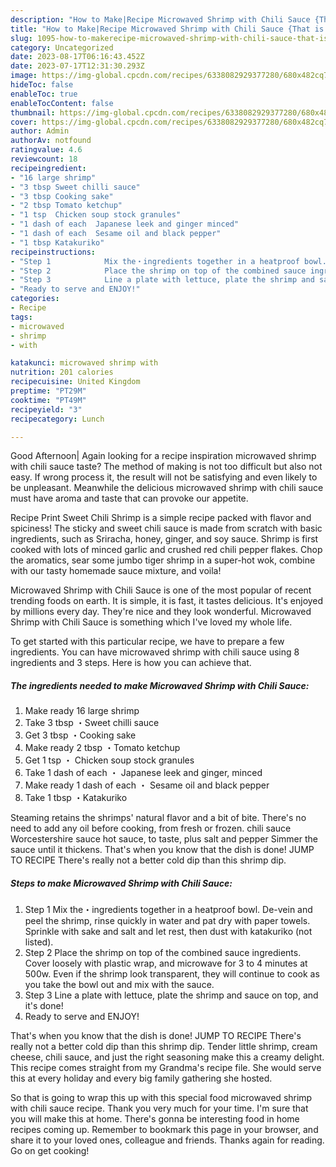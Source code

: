 ```yaml
---
description: "How to Make|Recipe Microwaved Shrimp with Chili Sauce {That is Special"
title: "How to Make|Recipe Microwaved Shrimp with Chili Sauce {That is Special"
slug: 1095-how-to-makerecipe-microwaved-shrimp-with-chili-sauce-that-is-special
category: Uncategorized
date: 2023-08-17T06:16:43.452Z
date: 2023-07-17T12:31:30.293Z
image: https://img-global.cpcdn.com/recipes/6338082929377280/680x482cq70/microwaved-shrimp-with-chili-sauce-recipe-main-photo.jpg
hideToc: false
enableToc: true
enableTocContent: false
thumbnail: https://img-global.cpcdn.com/recipes/6338082929377280/680x482cq70/microwaved-shrimp-with-chili-sauce-recipe-main-photo.jpg
cover: https://img-global.cpcdn.com/recipes/6338082929377280/680x482cq70/microwaved-shrimp-with-chili-sauce-recipe-main-photo.jpg
author: Admin
authorAv: notfound
ratingvalue: 4.6
reviewcount: 18
recipeingredient:
- "16 large shrimp"
- "3 tbsp Sweet chilli sauce"
- "3 tbsp Cooking sake"
- "2 tbsp Tomato ketchup"
- "1 tsp  Chicken soup stock granules"
- "1 dash of each  Japanese leek and ginger minced"
- "1 dash of each  Sesame oil and black pepper"
- "1 tbsp Katakuriko"
recipeinstructions:
- "Step 1            Mix the・ingredients together in a heatproof bowl. De-vein and peel the shrimp, rinse quickly in water and pat dry with paper towels. Sprinkle with sake and salt and let rest, then dust with katakuriko (not listed)."
- "Step 2            Place the shrimp on top of the combined sauce ingredients. Cover loosely with plastic wrap, and microwave for 3 to 4 minutes at 500w. Even if the shrimp look transparent, they will continue to cook as you take the bowl out and mix with the sauce."
- "Step 3            Line a plate with lettuce, plate the shrimp and sauce on top, and it&#39;s done!"
- "Ready to serve and ENJOY!"
categories:
- Recipe
tags:
- microwaved
- shrimp
- with

katakunci: microwaved shrimp with 
nutrition: 201 calories
recipecuisine: United Kingdom
preptime: "PT29M"
cooktime: "PT49M"
recipeyield: "3"
recipecategory: Lunch

---
```



Good Afternoon| Again looking for a recipe inspiration microwaved shrimp with chili sauce taste? The method of making is not too difficult but also not easy. If wrong process it, the result will not be satisfying and even likely to be unpleasant. Meanwhile the delicious microwaved shrimp with chili sauce must have aroma and taste that can provoke our appetite.





Recipe Print Sweet Chili Shrimp is a simple recipe packed with flavor and spiciness! The sticky and sweet chili sauce is made from scratch with basic ingredients, such as Sriracha, honey, ginger, and soy sauce. Shrimp is first cooked with lots of minced garlic and crushed red chili pepper flakes. Chop the aromatics, sear some jumbo tiger shrimp in a super-hot wok, combine with our tasty homemade sauce mixture, and voila!

Microwaved Shrimp with Chili Sauce is one of the most popular of recent trending foods on earth. It is simple, it is fast, it tastes delicious. It's enjoyed by millions every day. They're nice and they look wonderful. Microwaved Shrimp with Chili Sauce is something which I've loved my whole life.


To get started with this particular recipe, we have to prepare a few ingredients. You can have microwaved shrimp with chili sauce using 8 ingredients and 3 steps. Here is how you can achieve that.

<!--inarticleads1-->

##### The ingredients needed to make Microwaved Shrimp with Chili Sauce:

1. Make ready 16 large shrimp
1. Take 3 tbsp ・Sweet chilli sauce
1. Get 3 tbsp ・Cooking sake
1. Make ready 2 tbsp ・Tomato ketchup
1. Get 1 tsp ・ Chicken soup stock granules
1. Take 1 dash of each ・ Japanese leek and ginger, minced
1. Make ready 1 dash of each ・ Sesame oil and black pepper
1. Take 1 tbsp ・Katakuriko


Steaming retains the shrimps&#39; natural flavor and a bit of bite. There&#39;s no need to add any oil before cooking, from fresh or frozen. chili sauce Worcestershire sauce hot sauce, to taste, plus salt and pepper Simmer the sauce until it thickens. That&#39;s when you know that the dish is done! JUMP TO RECIPE There&#39;s really not a better cold dip than this shrimp dip. 

<!--inarticleads2-->

##### Steps to make Microwaved Shrimp with Chili Sauce:

1. Step 1            Mix the・ingredients together in a heatproof bowl. De-vein and peel the shrimp, rinse quickly in water and pat dry with paper towels. Sprinkle with sake and salt and let rest, then dust with katakuriko (not listed).
1. Step 2            Place the shrimp on top of the combined sauce ingredients. Cover loosely with plastic wrap, and microwave for 3 to 4 minutes at 500w. Even if the shrimp look transparent, they will continue to cook as you take the bowl out and mix with the sauce.
1. Step 3            Line a plate with lettuce, plate the shrimp and sauce on top, and it&#39;s done!
1. Ready to serve and ENJOY!

That&#39;s when you know that the dish is done! JUMP TO RECIPE There&#39;s really not a better cold dip than this shrimp dip. Tender little shrimp, cream cheese, chili sauce, and just the right seasoning make this a creamy delight. This recipe comes straight from my Grandma&#39;s recipe file. She would serve this at every holiday and every big family gathering she hosted. 

So that is going to wrap this up with this special food microwaved shrimp with chili sauce recipe. Thank you very much for your time. I'm sure that you will make this at home. There's gonna be interesting food in home recipes coming up. Remember to bookmark this page in your browser, and share it to your loved ones, colleague and friends. Thanks again for reading. Go on get cooking!
